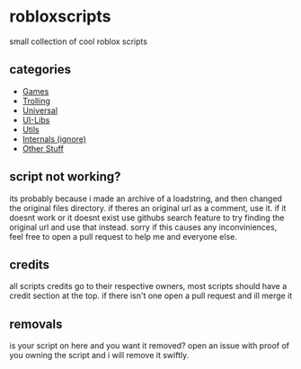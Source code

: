 # robloxscripts
small collection of cool roblox scripts

## categories
- [Games](./scripts/games)
- [Trolling](./scripts/trolling)
- [Universal](./scripts/universal)
- [UI-Libs](./scripts/ui-libs)
- [Utils](./scripts/utils)
- [Internals (ignore)](./scripts/etc)
- [Other Stuff](./scripts/etc/other_stuff)

## script not working?
its probably because i made an archive of a loadstring, and then changed the original files directory. if theres an original url as a comment, use it. if it doesnt work or it doesnt exist use githubs search feature to try finding the original url and use that instead. sorry if this causes any inconviniences, feel free to open a pull request to help me and everyone else.

## credits
all scripts credits go to their respective owners, most scripts should have a credit section at the top. if there isn't one open a pull request and ill merge it

## removals
is your script on here and you want it removed? open an issue with proof of you owning the script and i will remove it swiftly.
